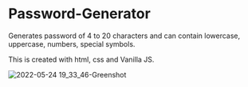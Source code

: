 # Password-Generator
Generates password of 4 to 20 characters and can contain lowercase, uppercase, numbers, special symbols.

This is created with html, css and Vanilla JS.


![2022-05-24 19_33_46-Greenshot](https://user-images.githubusercontent.com/71679521/170460120-0a67b58c-b399-433c-afd4-c567f4119dd9.png)
